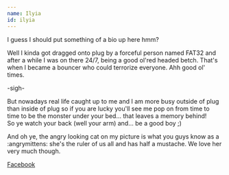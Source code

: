```yaml
---
name: Ilyia
id: ilyia
---
```

I guess I should put something of a bio up here hmm? 

Well I kinda got dragged onto plug by a forceful person named FAT32 and after a while I was on there 24/7, being a good ol'red headed betch.
That's when I became a bouncer who could terrorize everyone. Ahh good ol' times.

-sigh- 

But nowadays real life caught up to me and I am more busy outside of plug than inside of plug so if you are lucky you'll see me pop on from time to time to be the monster under your bed... that leaves a memory behind!  
So ye watch your back (well your arm) and... be a good boy ;)

And oh ye, the angry looking cat on my picture is what you guys know as a :angrymittens: she's the ruler of us all and has half a mustache. We love her very much though.


[Facebook](https://www.facebook.com/WildIlyia)